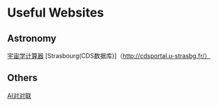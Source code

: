 # Useful Websites

## Astronomy
[宇宙学计算器](http://www.astro.ucla.edu/~wright/CosmoCalc.html)
[Strasbourg(CDS数据库)]（http://cdsportal.u-strasbg.fr/）

## Others
[AI对对联](https://ai.binwang.me/couplet/)
